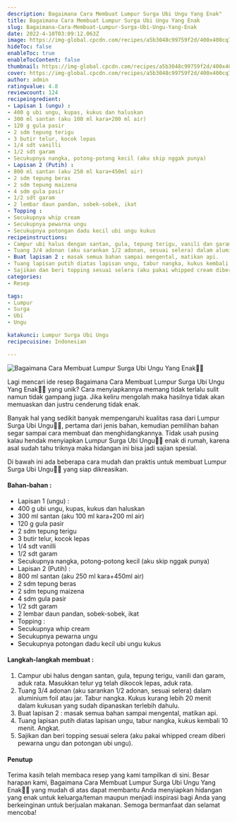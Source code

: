 ```yaml
---
description: Bagaimana Cara Membuat Lumpur Surga Ubi Ungu Yang Enak"
title: Bagaimana Cara Membuat Lumpur Surga Ubi Ungu Yang Enak
slug: Bagaimana-Cara-Membuat-Lumpur-Surga-Ubi-Ungu-Yang-Enak
date: 2022-4-10T03:09:12.063Z
image: https://img-global.cpcdn.com/recipes/a5b3048c99759f2d/400x400cq70/photo.jpg
hideToc: false
enableToc: true
enableTocContent: false
thumbnail: https://img-global.cpcdn.com/recipes/a5b3048c99759f2d/400x400cq70/photo.jpg
cover: https://img-global.cpcdn.com/recipes/a5b3048c99759f2d/400x400cq70/photo.jpg
author: admin
ratingvalue: 4.8
reviewcount: 124
recipeingredient:
- Lapisan 1 (ungu) :
- 400 g ubi ungu, kupas, kukus dan haluskan
- 300 ml santan (aku 100 ml kara+200 ml air)
- 120 g gula pasir
- 2 sdm tepung terigu
- 3 butir telur, kocok lepas
- 1/4 sdt vanilli
- 1/2 sdt garam
- Secukupnya nangka, potong-potong kecil (aku skip nggak punya)
- Lapisan 2 (Putih) :
- 800 ml santan (aku 250 ml kara+450ml air)
- 2 sdm tepung beras
- 2 sdm tepung maizena
- 4 sdm gula pasir
- 1/2 sdt garam
- 2 lembar daun pandan, sobek-sobek, ikat
- Topping :
- Secukupnya whip cream
- Secukupnya pewarna ungu
- Secukupnya potongan dadu kecil ubi ungu kukus
recipeinstructions:
- Campur ubi halus dengan santan, gula, tepung terigu, vanili dan garam, aduk rata. Masukkan telur yg telah dikocok lepas, aduk rata.
- Tuang 3/4 adonan (aku sarankan 1/2 adonan, sesuai selera) dalam aluminium foil atau jar. Tabur nangka. Kukus kurang lebih 20 menit dalam kukusan yang sudah dipanaskan terlebih dahulu.
- Buat lapisan 2 : masak semua bahan sampai mengental, matikan api.
- Tuang lapisan putih diatas lapisan ungu, tabur nangka, kukus kembali 10 menit. Angkat.
- Sajikan dan beri topping sesuai selera (aku pakai whipped cream diberi pewarna ungu dan potongan ubi ungu).
categories:
- Resep

tags:
- Lumpur
- Surga
- Ubi
- Ungu

katakunci: Lumpur Surga Ubi Ungu
recipecuisine: Indonesian

---
```


![Bagaimana Cara Membuat Lumpur Surga Ubi Ungu Yang Enak👩‍🍳](https://img-global.cpcdn.com/recipes/a5b3048c99759f2d/400x400cq70/photo.jpg)

Lagi mencari ide resep Bagaimana Cara Membuat Lumpur Surga Ubi Ungu Yang Enak👩‍🍳 yang unik? Cara menyiapkannya memang tidak terlalu sulit namun tidak gampang juga. Jika keliru mengolah maka hasilnya tidak akan memuaskan dan justru cenderung tidak enak.

Banyak hal yang sedikit banyak mempengaruhi kualitas rasa dari Lumpur Surga Ubi Ungu👩‍🍳, pertama dari jenis bahan, kemudian pemilihan bahan segar sampai cara membuat dan menghidangkannya. Tidak usah pusing kalau hendak menyiapkan Lumpur Surga Ubi Ungu👩‍🍳 enak di rumah, karena asal sudah tahu triknya maka hidangan ini bisa jadi sajian spesial.

Di bawah ini ada beberapa cara mudah dan praktis untuk membuat Lumpur Surga Ubi Ungu👩‍🍳 yang siap dikreasikan.

<!--inarticleads1-->

#### Bahan-bahan :

- Lapisan 1 (ungu) :
- 400 g ubi ungu, kupas, kukus dan haluskan
- 300 ml santan (aku 100 ml kara+200 ml air)
- 120 g gula pasir
- 2 sdm tepung terigu
- 3 butir telur, kocok lepas
- 1/4 sdt vanilli
- 1/2 sdt garam
- Secukupnya nangka, potong-potong kecil (aku skip nggak punya)
- Lapisan 2 (Putih) :
- 800 ml santan (aku 250 ml kara+450ml air)
- 2 sdm tepung beras
- 2 sdm tepung maizena
- 4 sdm gula pasir
- 1/2 sdt garam
- 2 lembar daun pandan, sobek-sobek, ikat
- Topping :
- Secukupnya whip cream
- Secukupnya pewarna ungu
- Secukupnya potongan dadu kecil ubi ungu kukus

<!--inarticleads2-->

#### Langkah-langkah membuat :

1. Campur ubi halus dengan santan, gula, tepung terigu, vanili dan garam, aduk rata. Masukkan telur yg telah dikocok lepas, aduk rata.
1. Tuang 3/4 adonan (aku sarankan 1/2 adonan, sesuai selera) dalam aluminium foil atau jar. Tabur nangka. Kukus kurang lebih 20 menit dalam kukusan yang sudah dipanaskan terlebih dahulu.
1. Buat lapisan 2 : masak semua bahan sampai mengental, matikan api.
1. Tuang lapisan putih diatas lapisan ungu, tabur nangka, kukus kembali 10 menit. Angkat.
1. Sajikan dan beri topping sesuai selera (aku pakai whipped cream diberi pewarna ungu dan potongan ubi ungu).

#### Penutup

Terima kasih telah membaca resep yang kami tampilkan di sini. Besar harapan kami, Bagaimana Cara Membuat Lumpur Surga Ubi Ungu Yang Enak👩‍🍳 yang mudah di atas dapat membantu Anda menyiapkan hidangan yang enak untuk keluarga/teman maupun menjadi inspirasi bagi Anda yang berkeinginan untuk berjualan makanan. Semoga bermanfaat dan selamat mencoba!